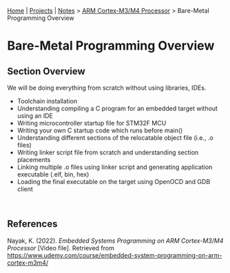[Home](../../) | [Projects](../../projects) | [Notes](../) > <a href="./">ARM Cortex-M3/M4 Processor</a> > Bare-Metal Programming Overview

# Bare-Metal Programming Overview



## Section Overview

We will be doing everything from scratch without using libraries, IDEs.

* Toolchain installation
* Understanding compiling a C program for an embedded target without using an IDE
* Writing microcontroller startup file for STM32F MCU
* Writing your own C startup code which runs before main()
* Understanding different sections of the relocatable object file (i.e., .o files)
* Writing linker script file from scratch and understanding section placements
* Linking multiple .o files using linker script and generating application executable (.elf, bin, hex)
* Loading the final executable on the target using OpenOCD and GDB client



​	

## References

Nayak, K. (2022). *Embedded Systems Programming on ARM Cortex-M3/M4 Processor* [Video file]. Retrieved from  https://www.udemy.com/course/embedded-system-programming-on-arm-cortex-m3m4/

